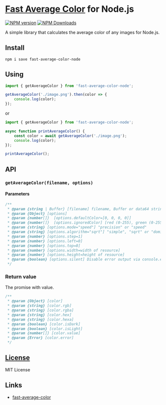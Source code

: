 # [Fast Average Color](https://github.com/fast-average-color/fast-average-color/) for Node.js
[![NPM version](https://img.shields.io/npm/v/fast-average-color-node.svg)](https://www.npmjs.com/package/fast-average-color-node)
[![NPM Downloads](https://img.shields.io/npm/dm/fast-average-color-node.svg?style=flat)](https://www.npmjs.org/package/fast-average-color-node)

A simple library that calculates the average color of any images for Node.js.

## Install
`npm i save fast-average-color-node`

## Using
```js
import { getAverageColor } from 'fast-average-color-node';

getAverageColor('./image.png').then(color => {
    console.log(color);
});
```
or
```js
import { getAverageColor } from 'fast-average-color-node';

async function printAverageColor() {
    const color = await getAverageColor('./image.png');
    console.log(color);
});

printAverageColor();
```

## API
### `getAverageColor(filename, options)`

#### Parameters
```js
/**
 * @param {string | Buffer} [filename] filename, Buffer or data64 string
 * @param {Object} [options]
 * @param {number[]}  [options.defaultColor=[0, 0, 0, 0]]
 * @param {number[]}  [options.ignoredColor] [red (0-255), green (0-255), blue (0-255), alpha (0-255)]
 * @param {string} [options.mode="speed"] "precision" or "speed"
 * @param {string} [options.algorithm="sqrt"] "simple", "sqrt" or "dominant"
 * @param {number} [options.step=1]
 * @param {number} [options.left=0]
 * @param {number} [options.top=0]
 * @param {number} [options.width=width of resource]
 * @param {number} [options.height=height of resource]
 * @param {boolean} [options.silent] Disable error output via console.error
 */
```

### Return value
The promise with value.

```js
/**
 * @param {Object} [color]
 * @param {string} [color.rgb]
 * @param {string} [color.rgba]
 * @param {string} [color.hex]
 * @param {string} [color.hexa]
 * @param {boolean} [color.isDark]
 * @param {boolean} [color.isLight]
 * @param {number[]} [color.value]
 * @param {Error} [color.error]
 */
```

## [License](LICENSE)
MIT License

## Links
- [fast-average-color](https://github.com/fast-average-color/fast-average-color/)

